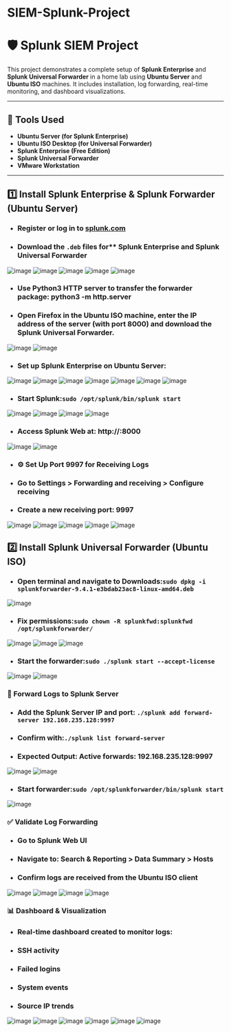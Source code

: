 # SIEM-Splunk-Project

# 🛡️ Splunk SIEM Project

This project demonstrates a complete setup of **Splunk Enterprise** and **Splunk Universal Forwarder** in a home lab using **Ubuntu Server** and **Ubuntu ISO** machines. It includes installation, log forwarding, real-time monitoring, and dashboard visualizations.

---

## 🧰 Tools Used

- **Ubuntu Server (for Splunk Enterprise)**
- **Ubuntu ISO Desktop (for Universal Forwarder)**
- **Splunk Enterprise (Free Edition)**
- **Splunk Universal Forwarder**
- **VMware Workstation**

---

## 1️⃣ Install Splunk Enterprise & Splunk Forwarder (Ubuntu Server)

- ### Register or log in to [splunk.com](https://splunk.com)
- ### Download the `.deb` files for** **Splunk Enterprise** and **Splunk Universal Forwarder**

![image](https://github.com/user-attachments/assets/436fa64a-d5d4-4bba-b98c-4bc72c4fa29a)
![image](https://github.com/user-attachments/assets/e3246ae3-cd6a-41b3-8c0c-1cf4147c0307)
![image](https://github.com/user-attachments/assets/bc7030c2-a820-478a-b178-829b3a3b768a)
![image](https://github.com/user-attachments/assets/57f05e7e-93f6-4f12-accd-4ac5fb936278)
![image](https://github.com/user-attachments/assets/2be555fe-ebe1-464f-8b7c-36d17ef49bef)

- ### Use Python3 HTTP server to transfer the forwarder package: python3 -m http.server

- ### Open Firefox in the Ubuntu ISO machine, enter the IP address of the server (with port 8000) and download the Splunk Universal Forwarder.

![image](https://github.com/user-attachments/assets/6e00cdf9-0129-4833-ba36-11538ac9a752)
![image](https://github.com/user-attachments/assets/868be4df-52c5-41d2-aa5d-7f5f51f1245e)

- ### Set up Splunk Enterprise on Ubuntu Server:

![image](https://github.com/user-attachments/assets/0f49cfbc-80f5-4733-876b-ed388d2fa661)
![image](https://github.com/user-attachments/assets/e370b2b8-b6ce-4acd-a12e-ae2fabdbec5c)
![image](https://github.com/user-attachments/assets/9cda0ee8-79aa-47cf-918f-fe91cc97a702)
![image](https://github.com/user-attachments/assets/4cffb4a0-f4ec-4e59-a42f-141e65167cf4)
![image](https://github.com/user-attachments/assets/8c9168e9-9b0d-4f60-8776-f52723c14df0)
![image](https://github.com/user-attachments/assets/2a119bf4-c99d-4023-b9f1-529a2346e479)
![image](https://github.com/user-attachments/assets/98389e51-a0ed-4b8b-8244-17bfd2b98baf)

- ### Start Splunk:```sudo /opt/splunk/bin/splunk start```

![image](https://github.com/user-attachments/assets/abdaaed3-fb13-4461-9d64-04bc1572814e)
![image](https://github.com/user-attachments/assets/c1a24f96-92e7-413c-8886-263c94bab34c)
![image](https://github.com/user-attachments/assets/22970daf-7beb-471c-856d-1ea705da54af)
![image](https://github.com/user-attachments/assets/a2b28746-fb70-4f79-a449-0afcdf653360)

- ### Access Splunk Web at: http://<server-ip>:8000

![image](https://github.com/user-attachments/assets/40a6191f-c417-42df-8e30-975e01b7f551)
![image](https://github.com/user-attachments/assets/56fe23ea-1664-4c07-a21b-e1e8a07a634b)

- ### ⚙️ Set Up Port 9997 for Receiving Logs

- ### Go to Settings > Forwarding and receiving > Configure receiving

- ### Create a new receiving port: 9997
![image](https://github.com/user-attachments/assets/6985670e-9ac9-4705-a136-7fd4108f2d2f)
![image](https://github.com/user-attachments/assets/1efb6f3d-441b-4c8b-855f-5accb473c34d)
![image](https://github.com/user-attachments/assets/579fdf83-5de0-44ac-ab59-08fd6222e2e7)
![image](https://github.com/user-attachments/assets/6e4a803d-4b1b-45b6-9f5e-adc00dc1e0bd)
![image](https://github.com/user-attachments/assets/350199af-dbb8-4f43-93c1-2b691b95719a)

## 2️⃣ Install Splunk Universal Forwarder (Ubuntu ISO)

- ### Open terminal and navigate to Downloads:```sudo dpkg -i splunkforwarder-9.4.1-e3bdab23ac8-linux-amd64.deb```
![image](https://github.com/user-attachments/assets/724d4afb-80cc-4f84-a96f-ed446278f666)
- ### Fix permissions:```sudo chown -R splunkfwd:splunkfwd /opt/splunkforwarder/```
![image](https://github.com/user-attachments/assets/9383b066-ee79-42f1-b00f-6f3525a22731)
![image](https://github.com/user-attachments/assets/28ea6ed1-d41b-4b6b-b5ed-9029d587d0ad)
![image](https://github.com/user-attachments/assets/3d90eabf-b834-44e2-a9e8-006faf17ee1c)
- ### Start the forwarder:```sudo ./splunk start --accept-license```
![image](https://github.com/user-attachments/assets/4d128920-80e7-4b78-ae08-933754f6b0ba)
![image](https://github.com/user-attachments/assets/e3689b96-0126-48bf-9238-f09982823815)

### 🔁 Forward Logs to Splunk Server

- ### Add the Splunk Server IP and port: ```./splunk add forward-server 192.168.235.128:9997```

- ### Confirm with:```./splunk list forward-server```

- ### Expected Output: Active forwards: 192.168.235.128:9997
                      

![image](https://github.com/user-attachments/assets/cca5961a-2b07-49bf-9cf6-2a1e0eced4fa)
![image](https://github.com/user-attachments/assets/901be5b7-b190-4eec-9ccb-377f718479d6)

- ### Start forwarder:```sudo /opt/splunkforwarder/bin/splunk start```
![image](https://github.com/user-attachments/assets/1cf8c600-d9b1-406e-935a-abc9e04bd8a6)

### ✅ Validate Log Forwarding

- ### Go to Splunk Web UI

- ### Navigate to: Search & Reporting > Data Summary > Hosts

- ### Confirm logs are received from the Ubuntu ISO client

![image](https://github.com/user-attachments/assets/d17a083a-72ec-4831-8657-fb92a09a43b6)
![image](https://github.com/user-attachments/assets/b5d681d2-5600-439c-9534-8027485a7b60)
![image](https://github.com/user-attachments/assets/50fa14d6-f838-4b99-b0ae-a29cead152e3)
![image](https://github.com/user-attachments/assets/3cace987-292d-4233-8dd9-837a834f1429)

### 📊 Dashboard & Visualization

- ### Real-time dashboard created to monitor logs:

- ### SSH activity

- ### Failed logins

- ### System events

- ### Source IP trends
![image](https://github.com/user-attachments/assets/3e23c53b-7002-4118-a622-e128aa229fb1)
![image](https://github.com/user-attachments/assets/b8435d7f-7778-4d3d-a105-b84a5feb406f)
![image](https://github.com/user-attachments/assets/2bacbe9a-f340-47e7-a57b-758f0d209150)
![image](https://github.com/user-attachments/assets/821ed901-4b67-459b-b30c-268b867e648e)
![image](https://github.com/user-attachments/assets/0663ee17-06b0-4b2a-8b9f-f13efcfba4c3)
![image](https://github.com/user-attachments/assets/81f23e94-30f5-42ec-87ed-c53eb23346ed)

                    



